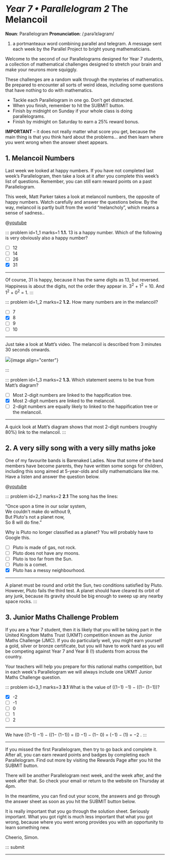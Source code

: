 # _Year 7 • Parallelogram 2_ The Melancoil

<div class="dictionary">

__Noun__: Parallelogram
__Pronunciation__: /ˌparəˈlɛləɡram/

1. a portmanteaux word combining parallel and telegram. A message sent each
week by the Parallel Project to bright young mathematicians.

</div>

Welcome to the second of our Parallelograms designed for Year 7 students, a collection of mathematical challenges designed to stretch your brain and make your neurons more squiggly.

These challenges are a random walk through the mysteries of mathematics. Be prepared to encounter all sorts of weird ideas, including some questions that have nothing to do with mathematics.

* Tackle each Parallelogram in one go. Don’t get distracted.
* When you finish, remember to hit the SUBMIT button.
* Finish by midnight on Sunday if your whole class is doing parallelograms.
*	Finish by midnight on Saturday to earn a 25% reward bonus.

__IMPORTANT__ – it does not really matter what score you get, because the main thing is that you think hard about the problems... and then learn where you went wrong when the answer sheet appears.


## 1. Melancoil Numbers

Last week we looked at happy numbers. If you have not completed last week’s Parallelogram, then take a look at it after you complete this week’s list of questions. Remember, you can still earn reward points on a past Parallelogram.

This week, Matt Parker takes a look at melancoil numbers, the opposite of happy numbers. Watch carefully and answer the questions below.
By the way, melancoil is partly built from the world “melancholy”, which means a sense of sadness..

@[youtube](_DpzAvb3Vk4?end=386&rel=0)

::: problem id=1_1 marks=1
__1.1.__ 13 is a happy number. Which of the following is very obviously also a happy number?

* [ ] 12
* [ ] 14
* [ ] 26
* [x] 31

---

Of course, 31 is happy, because it has the same digits as 13, but reversed. Happiness is about the digits, not the order they appear in. 3<sup>2</sup> + 1<sup>2</sup> = 10. And 1<sup>2</sup> + 0<sup>2</sup> = 1.
:::

::: problem id=1_2 marks=2
__1.2.__ How many numbers are in the melancoil?

* [ ] 7
* [x] 8
* [ ] 9
* [ ] 10

---

Just take a look at Matt’s video. The melancoil is described from 3 minutes 30 seconds onwards.

![](/resources/7-02-the-melancoil/1-melancoil-answer){image align="center"}

:::

::: problem id=1_3 marks=2
__1.3.__ Which statement seems to be true from Matt’s diagram?

* [ ] Most 2-digit numbers are linked to the happification tree.
* [x] Most 2-digit numbers are linked to the melancoil.
* [ ] 2-digit numbers are equally likely to linked to the happification tree or the melancoil.

---

A quick look at Matt’s diagram shows that most 2-digit numbers (roughly 80%) link to the melancoil.
:::


## 2. A very silly song with a very silly maths joke

One of my favourite bands is Barenaked Ladies. Now that some of the band members have become parents, they have written some songs for children, including this song aimed at 5-year-olds and silly mathematicians like me. Have a listen and answer the question below.

@[youtube](x1cnJ_pOAdQ?rel=0)

::: problem id=2_1 marks=2
__2.1__ The song has the lines:

“Once upon a time in our solar system,  
We couldn't make do without 9,  
But Pluto's not a planet now,  
So 8 will do fine.”

Why is Pluto no longer classified as a planet? You will probably have to Google this.

* [ ] Pluto is made of gas, not rock.
* [ ] Pluto does not have any moons.
* [ ] Pluto is too far from the Sun.
* [ ] Pluto is a comet.
* [x] Pluto has a messy neighbourhood.

---

A planet must be round and orbit the Sun, two conditions satisfied by Pluto. However, Pluto fails the third test. A planet should have cleared its orbit of any junk, because its gravity should be big enough to sweep up any nearby space rocks.
:::


## 3.	Junior Maths Challenge Problem

If you are a Year 7 student, then it is likely that you will be taking part in the United Kingdom Maths Trust (UKMT) competition known as the Junior Maths Challenge (JMC). If you do particularly well, you might earn yourself a gold, silver or bronze certificate, but you will have to work hard as you will be competing against Year 7 and Year 8 (!) students from across the country.

Your teachers will help you prepare for this national maths competition, but in each week's Parallelogram we will always include one UKMT Junior Maths Challenge question.

::: problem id=3_1 marks=3
__3.1__ What is the value of ((1−1) −1) − ((1− (1−1))?

* [x] -2
* [ ] -1
* [ ] 0
* [ ] 1
* [ ] 2

---

We have ((1−1) −1) − ((1− (1−1)) = (0 −1) − (1− 0) = (−1) − (1) = −2 .
:::


***

If you missed the first Parallelogram, then try to go back and complete it. After all, you can earn reward points and badges by completing each Parallelogram. Find out more by visiting the Rewards Page after you hit the SUBMIT button.

There will be another Parallelogram next week, and the week after, and the week after that. So check your email or return to the website on Thursday at 4pm.

In the meantime, you can find out your score, the answers and go through the answer sheet as soon as you hit the SUBMIT button below.

It is really important that you go through the solution sheet. Seriously important. What you got right is much less important that what you got wrong, because where you went wrong provides you with an opportunity to learn something new.

Cheerio,
Simon.


::: submit


---
